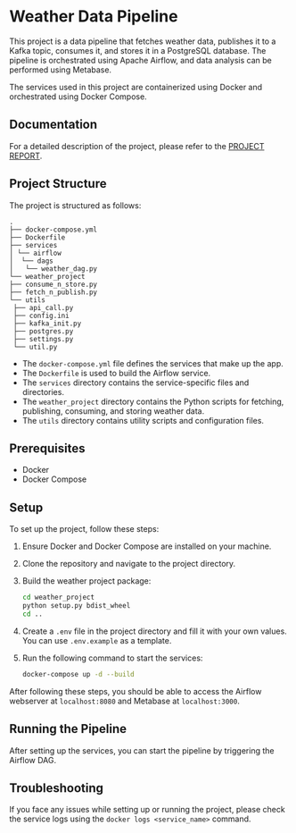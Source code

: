 # Weather Data Pipeline

This project is a data pipeline that fetches weather data, publishes it to a Kafka topic, consumes it, and stores it in a PostgreSQL database. The pipeline is orchestrated using Apache Airflow, and data analysis can be performed using Metabase.

The services used in this project are containerized using Docker and orchestrated using Docker Compose.


## Documentation

For a detailed description of the project, please refer to the [PROJECT REPORT](REPORT.md).


## Project Structure

The project is structured as follows:
```
.
├── docker-compose.yml
├── Dockerfile
├── services
│ └── airflow
│  └── dags
│   └── weather_dag.py
└── weather_project
├── consume_n_store.py
├── fetch_n_publish.py
└── utils
 ├── api_call.py
 ├── config.ini
 ├── kafka_init.py
 ├── postgres.py
 ├── settings.py
 └── util.py
```

- The `docker-compose.yml` file defines the services that make up the app.
- The `Dockerfile` is used to build the Airflow service.
- The `services` directory contains the service-specific files and directories.
- The `weather_project` directory contains the Python scripts for fetching, publishing, consuming, and storing weather data.
- The `utils` directory contains utility scripts and configuration files.

## Prerequisites

- Docker
- Docker Compose

## Setup

To set up the project, follow these steps:

1. Ensure Docker and Docker Compose are installed on your machine.

2. Clone the repository and navigate to the project directory.

3. Build the weather project package:

    ```bash
    cd weather_project
    python setup.py bdist_wheel
    cd ..
    ```

4. Create a `.env` file in the project directory and fill it with your own values. You can use `.env.example` as a template.

5. Run the following command to start the services:

    ```bash
    docker-compose up -d --build
    ```

After following these steps, you should be able to access the Airflow webserver at `localhost:8080` and Metabase at `localhost:3000`.


## Running the Pipeline

After setting up the services, you can start the pipeline by triggering the Airflow DAG.

## Troubleshooting

If you face any issues while setting up or running the project, please check the service logs using the `docker logs <service_name>` command.

